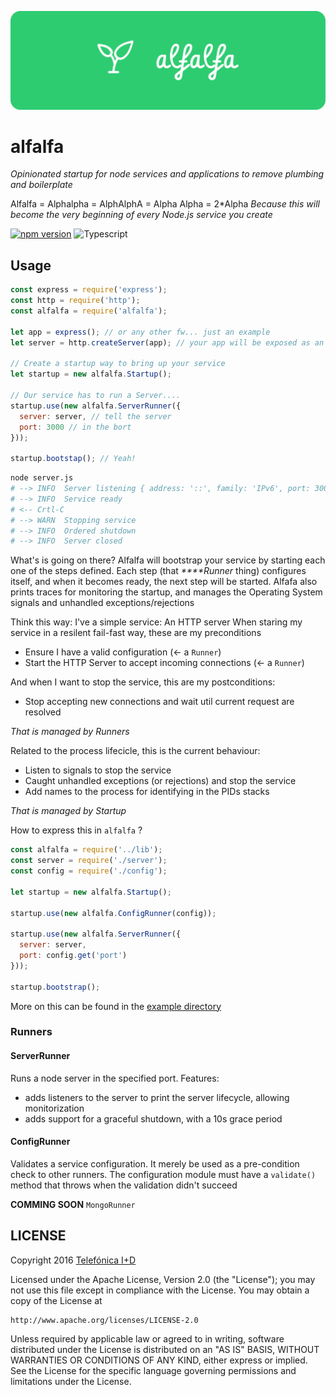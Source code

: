 ![Alfalfa Logo][alfalfalogo]
# alfalfa

*Opinionated startup for node services and applications to remove plumbing and boilerplate*

Alfalfa = Alphalpha = AlphAlphA = Alpha Alpha = 2*Alpha
_Because this will become the very beginning of every Node.js service you create_

[![npm version](https://badge.fury.io/js/alfalfa.svg)](http://badge.fury.io/js/alfalfa)
![Typescript](https://img.shields.io/badge/TypeScript-.ts-blue.svg)

## Usage
```js
const express = require('express');
const http = require('http');
const alfalfa = require('alfalfa');

let app = express(); // or any other fw... just an example
let server = http.createServer(app); // your app will be exposed as an http server

// Create a startup way to bring up your service
let startup = new alfalfa.Startup(); 

// Our service has to run a Server....
startup.use(new alfalfa.ServerRunner({
  server: server, // tell the server
  port: 3000 // in the bort
}));

startup.bootstap(); // Yeah! 
```

```sh
node server.js 
# --> INFO  Server listening { address: '::', family: 'IPv6', port: 3000 }                                                                                                                                  
# --> INFO  Service ready                                                                                                                                                                                   
# <-- Crtl-C
# --> WARN  Stopping service                                                                                                                                                                              
# --> INFO  Ordered shutdown                                                                                                                                                                                
# --> INFO  Server closed 
```

What's is going on there? Alfalfa will bootstrap your service by starting each one of the steps defined.
Each step (that _****Runner_ thing) configures itself, and when it becomes ready, the next step will be started.
Alfafa also prints traces for monitoring the startup, and manages the Operating System signals and unhandled exceptions/rejections

Think this way: I've a simple service: An HTTP server 
When staring my service in a resilent fail-fast way, these are my preconditions
* Ensure I have a valid configuration (<- a `Runner`)
* Start the HTTP Server to accept incoming connections (<- a `Runner`)

And when I want to stop the service, this are my postconditions:
* Stop accepting new connections and wait util current request are resolved

_That is managed by Runners_

Related to the process lifecicle, this is the current behaviour:
* Listen to signals to stop the service
* Caught unhandled exceptions (or rejections) and stop the service
* Add names to the process for identifying in the PIDs stacks

_That is managed by Startup_

How to express this in `alfalfa` ?
```js
const alfalfa = require('../lib');
const server = require('./server');
const config = require('./config');

let startup = new alfalfa.Startup();

startup.use(new alfalfa.ConfigRunner(config));

startup.use(new alfalfa.ServerRunner({
  server: server,
  port: config.get('port')
}));

startup.bootstrap();
```

More on this can be found in the [example directory](example/)

### Runners

#### ServerRunner
Runs a node server in the specified port. Features:
 - adds listeners to the server to print the server lifecycle, allowing monitorization
 - adds support for a graceful shutdown, with a 10s grace period

#### ConfigRunner
Validates a service configuration. It merely be used as a pre-condition check to other runners.
The configuration module must have a `validate()` method that throws when the validation didn't succeed

__COMMING SOON__
`MongoRunner`


## LICENSE

Copyright 2016 [Telefónica I+D](http://www.tid.es)

Licensed under the Apache License, Version 2.0 (the "License");
you may not use this file except in compliance with the License.
You may obtain a copy of the License at

    http://www.apache.org/licenses/LICENSE-2.0

Unless required by applicable law or agreed to in writing, software
distributed under the License is distributed on an "AS IS" BASIS,
WITHOUT WARRANTIES OR CONDITIONS OF ANY KIND, either express or implied.
See the License for the specific language governing permissions and
limitations under the License.

[alfalfalogo]: art/alfalfa-githubbanner.png